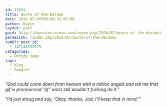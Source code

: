 ```yaml
---
id: 12651
title: Quote of the Decade
date: 2016-07-09T06:00:03-07:00
author: Doyce
layout: post
guid: http://doycetesterman.com/index.php/2016/07/quote-of-the-decade/
permalink: /index.php/2016/07/quote-of-the-decade/
tumblr_post_id:
  - 147140252825
categories:
  - Untidy Heap
tags:
  - blog
  - Google+
---
```

_"God could come down from heaven with a million angels and tell me that gif is pronounced &ldquo;jif&rdquo; and I still wouldn&rsquo;t fucking do it."_

_"I&rsquo;d just shrug and say, 'Okay, thanks, Jod, I&rsquo;ll keep that in mind.'"_
